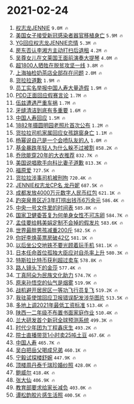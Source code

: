 # 2021-02-24

1. [权志龙JENNIE](https://s.weibo.com/weibo?q=%E6%9D%83%E5%BF%97%E9%BE%99JENNIE&Refer=top) `9.0M 🔥`
1. [美国女子接受新冠感染者器官移植身亡](https://s.weibo.com/weibo?q=%23%E7%BE%8E%E5%9B%BD%E5%A5%B3%E5%AD%90%E6%8E%A5%E5%8F%97%E6%96%B0%E5%86%A0%E6%84%9F%E6%9F%93%E8%80%85%E5%99%A8%E5%AE%98%E7%A7%BB%E6%A4%8D%E8%BA%AB%E4%BA%A1%23&Refer=top) `5.9M 🔥`
1. [YG回应权志龙JENNIE恋情](https://s.weibo.com/weibo?q=%23YG%E5%9B%9E%E5%BA%94%E6%9D%83%E5%BF%97%E9%BE%99JENNIE%E6%81%8B%E6%83%85%23&Refer=top) `5.3M 🔥`
1. [房东否认李湘方主动打扫后退租](https://s.weibo.com/weibo?q=%23%E6%88%BF%E4%B8%9C%E5%90%A6%E8%AE%A4%E6%9D%8E%E6%B9%98%E6%96%B9%E4%B8%BB%E5%8A%A8%E6%89%93%E6%89%AB%E5%90%8E%E9%80%80%E7%A7%9F%23&Refer=top) `4.2M 🔥`
1. [吴尊女儿在文莱国王面前演奏大提琴](https://s.weibo.com/weibo?q=%E5%90%B4%E5%B0%8A%E5%A5%B3%E5%84%BF%E5%9C%A8%E6%96%87%E8%8E%B1%E5%9B%BD%E7%8E%8B%E9%9D%A2%E5%89%8D%E6%BC%94%E5%A5%8F%E5%A4%A7%E6%8F%90%E7%90%B4&Refer=top) `4.0M 🔥`
1. [超1800人牺牲在脱贫攻坚一线](https://s.weibo.com/weibo?q=%23%E8%B6%851800%E4%BA%BA%E7%89%BA%E7%89%B2%E5%9C%A8%E8%84%B1%E8%B4%AB%E6%94%BB%E5%9D%9A%E4%B8%80%E7%BA%BF%23&Refer=top) `3.8M 🔥`
1. [上海抽检奶茶店全部存在问题](https://s.weibo.com/weibo?q=%23%E4%B8%8A%E6%B5%B7%E6%8A%BD%E6%A3%80%E5%A5%B6%E8%8C%B6%E5%BA%97%E5%85%A8%E9%83%A8%E5%AD%98%E5%9C%A8%E9%97%AE%E9%A2%98%23&Refer=top) `2.0M 🔥`
1. [货拉拉道歉](https://s.weibo.com/weibo?q=%E8%B4%A7%E6%8B%89%E6%8B%89%E9%81%93%E6%AD%89&Refer=top) `1.9M 🔥`
1. [员工实名举报中国人寿大量造假](https://s.weibo.com/weibo?q=%23%E5%91%98%E5%B7%A5%E5%AE%9E%E5%90%8D%E4%B8%BE%E6%8A%A5%E4%B8%AD%E5%9B%BD%E4%BA%BA%E5%AF%BF%E5%A4%A7%E9%87%8F%E9%80%A0%E5%81%87%23&Refer=top) `1.9M 🔥`
1. [PDD正面回应假赛言论](https://s.weibo.com/weibo?q=%23PDD%E6%AD%A3%E9%9D%A2%E5%9B%9E%E5%BA%94%E5%81%87%E8%B5%9B%E8%A8%80%E8%AE%BA%23&Refer=top) `1.7M 🔥`
1. [伍兹遭遇严重车祸](https://s.weibo.com/weibo?q=%E4%BC%8D%E5%85%B9%E9%81%AD%E9%81%87%E4%B8%A5%E9%87%8D%E8%BD%A6%E7%A5%B8&Refer=top) `1.7M 🔥`
1. [牙缝清洁到底有多重要](https://s.weibo.com/weibo?q=%23%E7%89%99%E7%BC%9D%E6%B8%85%E6%B4%81%E5%88%B0%E5%BA%95%E6%9C%89%E5%A4%9A%E9%87%8D%E8%A6%81%23&Refer=top) `1.6M 🔥`
1. [中国人寿回应](https://s.weibo.com/weibo?q=%E4%B8%AD%E5%9B%BD%E4%BA%BA%E5%AF%BF%E5%9B%9E%E5%BA%94&Refer=top) `1.5M 🔥`
1. [1882年摄圆明园老照片首次公布](https://s.weibo.com/weibo?q=1882%E5%B9%B4%E6%91%84%E5%9C%86%E6%98%8E%E5%9B%AD%E8%80%81%E7%85%A7%E7%89%87%E9%A6%96%E6%AC%A1%E5%85%AC%E5%B8%83&Refer=top) `1.2M 🔥`
1. [货拉拉司机家属回应女孩跳窗身亡](https://s.weibo.com/weibo?q=%23%E8%B4%A7%E6%8B%89%E6%8B%89%E5%8F%B8%E6%9C%BA%E5%AE%B6%E5%B1%9E%E5%9B%9E%E5%BA%94%E5%A5%B3%E5%AD%A9%E8%B7%B3%E7%AA%97%E8%BA%AB%E4%BA%A1%23&Refer=top) `1.1M 🔥`
1. [杨幂说自己是一个会喷队友的人](https://s.weibo.com/weibo?q=%23%E6%9D%A8%E5%B9%82%E8%AF%B4%E8%87%AA%E5%B7%B1%E6%98%AF%E4%B8%80%E4%B8%AA%E4%BC%9A%E5%96%B7%E9%98%9F%E5%8F%8B%E7%9A%84%E4%BA%BA%23&Refer=top) `1.0M 🔥`
1. [基金暴跌年轻人为什么躲不过被割](https://s.weibo.com/weibo?q=%23%E5%9F%BA%E9%87%91%E6%9A%B4%E8%B7%8C%E5%B9%B4%E8%BD%BB%E4%BA%BA%E4%B8%BA%E4%BB%80%E4%B9%88%E8%BA%B2%E4%B8%8D%E8%BF%87%E8%A2%AB%E5%89%B2%23&Refer=top) `858.2K 🔥`
1. [乔欣能穿20年的大衣推荐](https://s.weibo.com/weibo?q=%23%E4%B9%94%E6%AC%A3%E8%83%BD%E7%A9%BF20%E5%B9%B4%E7%9A%84%E5%A4%A7%E8%A1%A3%E6%8E%A8%E8%8D%90%23&Refer=top) `832.7K 🔥`
1. [美国说唱歌手向科比妻子道歉](https://s.weibo.com/weibo?q=%E7%BE%8E%E5%9B%BD%E8%AF%B4%E5%94%B1%E6%AD%8C%E6%89%8B%E5%90%91%E7%A7%91%E6%AF%94%E5%A6%BB%E5%AD%90%E9%81%93%E6%AD%89&Refer=top) `813.3K 🔥`
1. [福原爱](https://s.weibo.com/weibo?q=%E7%A6%8F%E5%8E%9F%E7%88%B1&Refer=top) `727.5K 🔥`
1. [货拉拉涉事司机被刑拘](https://s.weibo.com/weibo?q=%23%E8%B4%A7%E6%8B%89%E6%8B%89%E6%B6%89%E4%BA%8B%E5%8F%B8%E6%9C%BA%E8%A2%AB%E5%88%91%E6%8B%98%23&Refer=top) `720.4K 🔥`
1. [JENNIE权志龙CP名 龙丹妮](https://s.weibo.com/weibo?q=JENNIE%E6%9D%83%E5%BF%97%E9%BE%99CP%E5%90%8D%20%E9%BE%99%E4%B8%B9%E5%A6%AE&Refer=top) `687.5K 🔥`
1. [成都发放4000万元数字人民币红包](https://s.weibo.com/weibo?q=%23%E6%88%90%E9%83%BD%E5%8F%91%E6%94%BE4000%E4%B8%87%E5%85%83%E6%95%B0%E5%AD%97%E4%BA%BA%E6%B0%91%E5%B8%81%E7%BA%A2%E5%8C%85%23&Refer=top) `621.1K 🔥`
1. [趵突泉景区近3年打捞出钱币6万余元](https://s.weibo.com/weibo?q=%23%E8%B6%B5%E7%AA%81%E6%B3%89%E6%99%AF%E5%8C%BA%E8%BF%913%E5%B9%B4%E6%89%93%E6%8D%9E%E5%87%BA%E9%92%B1%E5%B8%816%E4%B8%87%E4%BD%99%E5%85%83%23&Refer=top) `586.4K 🔥`
1. [中央一号文件里的时间表](https://s.weibo.com/weibo?q=%23%E4%B8%AD%E5%A4%AE%E4%B8%80%E5%8F%B7%E6%96%87%E4%BB%B6%E9%87%8C%E7%9A%84%E6%97%B6%E9%97%B4%E8%A1%A8%23&Refer=top) `585.8K 🔥`
1. [国家卫健委答复为何单身女性不可冻卵](https://s.weibo.com/weibo?q=%23%E5%9B%BD%E5%AE%B6%E5%8D%AB%E5%81%A5%E5%A7%94%E7%AD%94%E5%A4%8D%E4%B8%BA%E4%BD%95%E5%8D%95%E8%BA%AB%E5%A5%B3%E6%80%A7%E4%B8%8D%E5%8F%AF%E5%86%BB%E5%8D%B5%23&Refer=top) `584.7K 🔥`
1. [孟佳要给韩美娟定制不会掉的假发片](https://s.weibo.com/weibo?q=%23%E5%AD%9F%E4%BD%B3%E8%A6%81%E7%BB%99%E9%9F%A9%E7%BE%8E%E5%A8%9F%E5%AE%9A%E5%88%B6%E4%B8%8D%E4%BC%9A%E6%8E%89%E7%9A%84%E5%81%87%E5%8F%91%E7%89%87%23&Refer=top) `583.6K 🔥`
1. [世界最胖男孩减重200斤](https://s.weibo.com/weibo?q=%23%E4%B8%96%E7%95%8C%E6%9C%80%E8%83%96%E7%94%B7%E5%AD%A9%E5%87%8F%E9%87%8D200%E6%96%A4%23&Refer=top) `582.5K 🔥`
1. [你好李焕英票房破42亿](https://s.weibo.com/weibo?q=%23%E4%BD%A0%E5%A5%BD%E6%9D%8E%E7%84%95%E8%8B%B1%E7%A5%A8%E6%88%BF%E7%A0%B442%E4%BA%BF%23&Refer=top) `581.1K 🔥`
1. [以后坐公交地铁不要光顾着玩手机](https://s.weibo.com/weibo?q=%23%E4%BB%A5%E5%90%8E%E5%9D%90%E5%85%AC%E4%BA%A4%E5%9C%B0%E9%93%81%E4%B8%8D%E8%A6%81%E5%85%89%E9%A1%BE%E7%9D%80%E7%8E%A9%E6%89%8B%E6%9C%BA%23&Refer=top) `581.1K 🔥`
1. [日本任命首位孤独大臣应对自杀率上升](https://s.weibo.com/weibo?q=%23%E6%97%A5%E6%9C%AC%E4%BB%BB%E5%91%BD%E9%A6%96%E4%BD%8D%E5%AD%A4%E7%8B%AC%E5%A4%A7%E8%87%A3%E5%BA%94%E5%AF%B9%E8%87%AA%E6%9D%80%E7%8E%87%E4%B8%8A%E5%8D%87%23&Refer=top) `580.3K 🔥`
1. [特斯拉比特币获利超过卖车](https://s.weibo.com/weibo?q=%23%E7%89%B9%E6%96%AF%E6%8B%89%E6%AF%94%E7%89%B9%E5%B8%81%E8%8E%B7%E5%88%A9%E8%B6%85%E8%BF%87%E5%8D%96%E8%BD%A6%23&Refer=top) `578.8K 🔥`
1. [路人镜头下的金莎](https://s.weibo.com/weibo?q=%23%E8%B7%AF%E4%BA%BA%E9%95%9C%E5%A4%B4%E4%B8%8B%E7%9A%84%E9%87%91%E8%8E%8E%23&Refer=top) `577.4K 🔥`
1. [丁真阿朵为民族文化助力](https://s.weibo.com/weibo?q=%23%E4%B8%81%E7%9C%9F%E9%98%BF%E6%9C%B5%E4%B8%BA%E6%B0%91%E6%97%8F%E6%96%87%E5%8C%96%E5%8A%A9%E5%8A%9B%23&Refer=top) `574.7K 🔥`
1. [原来孙悟空的仙气是烟雾](https://s.weibo.com/weibo?q=%E5%8E%9F%E6%9D%A5%E5%AD%99%E6%82%9F%E7%A9%BA%E7%9A%84%E4%BB%99%E6%B0%94%E6%98%AF%E7%83%9F%E9%9B%BE&Refer=top) `519.9K 🔥`
1. [战机避开居民区一等功飞行员复飞](https://s.weibo.com/weibo?q=%23%E6%88%98%E6%9C%BA%E9%81%BF%E5%BC%80%E5%B1%85%E6%B0%91%E5%8C%BA%E4%B8%80%E7%AD%89%E5%8A%9F%E9%A3%9E%E8%A1%8C%E5%91%98%E5%A4%8D%E9%A3%9E%23&Refer=top) `519.2K 🔥`
1. [我驻英使馆回应卫报错误配发涉华图片](https://s.weibo.com/weibo?q=%E6%88%91%E9%A9%BB%E8%8B%B1%E4%BD%BF%E9%A6%86%E5%9B%9E%E5%BA%94%E5%8D%AB%E6%8A%A5%E9%94%99%E8%AF%AF%E9%85%8D%E5%8F%91%E6%B6%89%E5%8D%8E%E5%9B%BE%E7%89%87&Refer=top) `513.5K 🔥`
1. [多地上调2021年最低工资标准](https://s.weibo.com/weibo?q=%23%E5%A4%9A%E5%9C%B0%E4%B8%8A%E8%B0%832021%E5%B9%B4%E6%9C%80%E4%BD%8E%E5%B7%A5%E8%B5%84%E6%A0%87%E5%87%86%23&Refer=top) `513.4K 🔥`
1. [陕西一二年级不布置书面家庭作业](https://s.weibo.com/weibo?q=%23%E9%99%95%E8%A5%BF%E4%B8%80%E4%BA%8C%E5%B9%B4%E7%BA%A7%E4%B8%8D%E5%B8%83%E7%BD%AE%E4%B9%A6%E9%9D%A2%E5%AE%B6%E5%BA%AD%E4%BD%9C%E4%B8%9A%23&Refer=top) `510.4K 🔥`
1. [兰大研发首个新冠全球预测系统](https://s.weibo.com/weibo?q=%23%E5%85%B0%E5%A4%A7%E7%A0%94%E5%8F%91%E9%A6%96%E4%B8%AA%E6%96%B0%E5%86%A0%E5%85%A8%E7%90%83%E9%A2%84%E6%B5%8B%E7%B3%BB%E7%BB%9F%23&Refer=top) `499.3K 🔥`
1. [时代少年团为丁程鑫庆生](https://s.weibo.com/weibo?q=%23%E6%97%B6%E4%BB%A3%E5%B0%91%E5%B9%B4%E5%9B%A2%E4%B8%BA%E4%B8%81%E7%A8%8B%E9%91%AB%E5%BA%86%E7%94%9F%23&Refer=top) `493.2K 🔥`
1. [院士直播带货1小时卖25吨土豆](https://s.weibo.com/weibo?q=%23%E9%99%A2%E5%A3%AB%E7%9B%B4%E6%92%AD%E5%B8%A6%E8%B4%A71%E5%B0%8F%E6%97%B6%E5%8D%9625%E5%90%A8%E5%9C%9F%E8%B1%86%23&Refer=top) `467.6K 🔥`
1. [中国人寿](https://s.weibo.com/weibo?q=%E4%B8%AD%E5%9B%BD%E4%BA%BA%E5%AF%BF&Refer=top) `465.7K 🔥`
1. [吴白把岳父喝成兄弟](https://s.weibo.com/weibo?q=%23%E5%90%B4%E7%99%BD%E6%8A%8A%E5%B2%B3%E7%88%B6%E5%96%9D%E6%88%90%E5%85%84%E5%BC%9F%23&Refer=top) `460.1K 🔥`
1. [宁毅试探楼舒婉](https://s.weibo.com/weibo?q=%23%E5%AE%81%E6%AF%85%E8%AF%95%E6%8E%A2%E6%A5%BC%E8%88%92%E5%A9%89%23&Refer=top) `447.9K 🔥`
1. [顶楼周丹泰千瑞珍婚纱照](https://s.weibo.com/weibo?q=%E9%A1%B6%E6%A5%BC%E5%91%A8%E4%B8%B9%E6%B3%B0%E5%8D%83%E7%91%9E%E7%8F%8D%E5%A9%9A%E7%BA%B1%E7%85%A7&Refer=top) `428.0K 🔥`
1. [鲍威尔](https://s.weibo.com/weibo?q=%E9%B2%8D%E5%A8%81%E5%B0%94&Refer=top) `418.4K 🔥`
1. [张大仙](https://s.weibo.com/weibo?q=%E5%BC%A0%E5%A4%A7%E4%BB%99&Refer=top) `406.9K 🔥`
1. [教育部要求给家长减负](https://s.weibo.com/weibo?q=%23%E6%95%99%E8%82%B2%E9%83%A8%E8%A6%81%E6%B1%82%E7%BB%99%E5%AE%B6%E9%95%BF%E5%87%8F%E8%B4%9F%23&Refer=top) `403.0K 🔥`
1. [谭松韵胶片感生活照](https://s.weibo.com/weibo?q=%23%E8%B0%AD%E6%9D%BE%E9%9F%B5%E8%83%B6%E7%89%87%E6%84%9F%E7%94%9F%E6%B4%BB%E7%85%A7%23&Refer=top) `400.5K 🔥`
